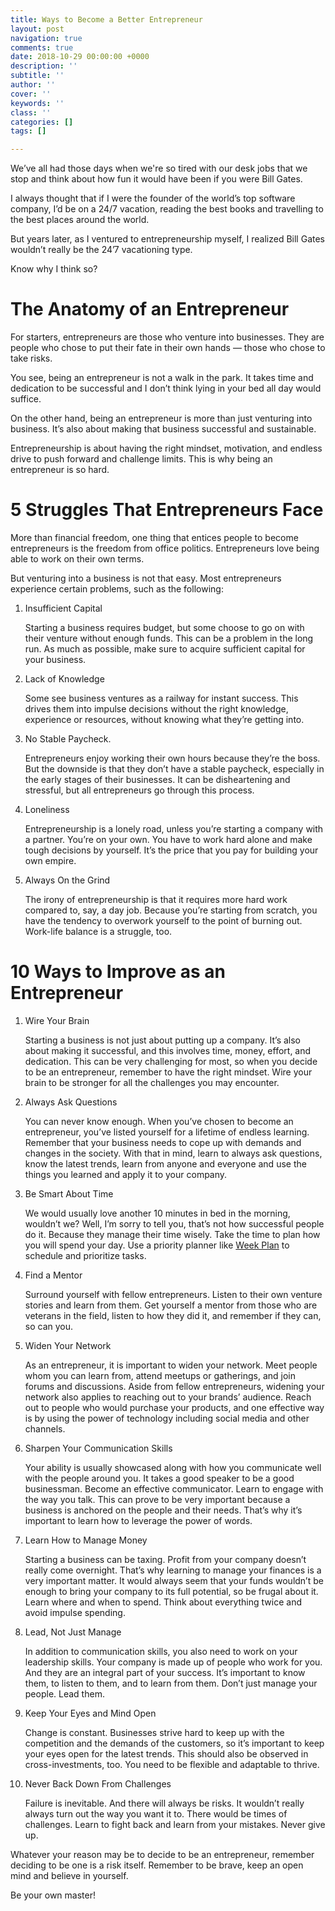 ```yaml
---
title: Ways to Become a Better Entrepreneur
layout: post
navigation: true
comments: true
date: 2018-10-29 00:00:00 +0000
description: ''
subtitle: ''
author: ''
cover: ''
keywords: ''
class: ''
categories: []
tags: []

---
```

We’ve all had those days when we're so tired with our desk jobs that we stop and think about how fun it would have been if you were Bill Gates. 

I always thought that if I were the founder of the world’s top software company, I’d be on a 24/7 vacation, reading the best books and travelling to the best places around the world. 

But years later, as I ventured to entrepreneurship myself, I realized Bill Gates wouldn’t really be the 24’7 vacationing type. 

Know why I think so? 

# The Anatomy of an Entrepreneur

For starters, entrepreneurs are those who venture into businesses. They are people who chose to put their fate in their own hands — those who chose to take risks. 

You see, being an entrepreneur is not a walk in the park. It takes time and dedication to be successful and I don’t think lying in your bed all day would suffice. 

On the other hand, being an entrepreneur is more than just venturing into business. It’s also about making that business successful and sustainable. 

Entrepreneurship is about having the right mindset, motivation, and endless drive to push forward and challenge limits. This is why being an entrepreneur is so hard. 

# 5 Struggles That Entrepreneurs Face

More than financial freedom, one thing that entices people to become entrepreneurs is the freedom from office politics. Entrepreneurs love being able to work on their own terms. 

But venturing into a business is not that easy. Most entrepreneurs experience certain problems, such as the following:

1. Insufficient Capital

   Starting a business requires budget, but some choose to go on with their venture without enough funds. This can be a problem in the long run. As much as possible, make sure to acquire sufficient capital for your business. 
2. Lack of Knowledge

   Some see business ventures as a railway for instant success. This drives them into impulse decisions without the right knowledge, experience or resources, without knowing what they’re getting into. 
3. No Stable Paycheck. 

   Entrepreneurs enjoy working their own hours because they’re the boss. But the downside is that they don’t have a stable paycheck, especially in the early stages of their businesses. It can be disheartening and stressful, but all entrepreneurs go through this process. 
4. Loneliness

   Entrepreneurship is a lonely road, unless you’re starting a company with a partner. You’re on your own. You have to work hard alone and make tough decisions by yourself. It’s the price that you pay for building your own empire.
5. Always On the Grind

   The irony of entrepreneurship is that it requires more hard work compared to, say, a day job. Because you’re starting from scratch, you have the tendency to overwork yourself to the point of burning out. Work-life balance is a struggle, too.

# 10 Ways to Improve as an Entrepreneur

 1. Wire Your Brain

    Starting a business is not just about putting up a company. It’s also about making it successful, and this involves time, money, effort, and dedication. This can be very challenging for most, so when you decide to be an entrepreneur, remember to have the right mindset. Wire your brain to be stronger for all the challenges you may encounter.
 2. Always Ask Questions

    You can never know enough. When you’ve chosen to become an entrepreneur, you’ve listed yourself for a lifetime of endless learning. Remember that your business needs to cope up with demands and changes in the society. With that in mind, learn to always ask questions, know the latest trends, learn from anyone and everyone and use the things you learned and apply it to your company.
 3. Be Smart About Time

    We would usually love another 10 minutes in bed in the morning, wouldn’t we? Well, I’m sorry to tell you, that’s not how successful people do it. Because they manage their time wisely. Take the time to plan how you will spend your day. Use a priority planner like [Week Plan](https://weekplan.net/) to schedule and prioritize tasks.
 4. Find a Mentor

    Surround yourself with fellow entrepreneurs. Listen to their own venture stories and learn from them. Get yourself a mentor from those who are veterans in the field, listen to how they did it, and remember if they can, so can you.
 5. Widen Your Network

    As an entrepreneur, it is important to widen your network. Meet people whom you can learn from, attend meetups or gatherings, and join forums and discussions. Aside from fellow entrepreneurs, widening your network also applies to reaching out to your brands’ audience. Reach out to people who would purchase your products, and one effective way is by using the power of technology including social media and other channels.
 6. Sharpen Your Communication Skills

    Your ability is usually showcased along with how you communicate well with the people around you. It takes a good speaker to be a good businessman. Become an effective communicator. Learn to engage with the way you talk. This can prove to be very important because a business is anchored on the people and their needs. That’s why it’s important to learn how to leverage the power of words.
 7. Learn How to Manage Money

    Starting a business can be taxing. Profit from your company doesn’t really come overnight. That’s why learning to manage your finances is a very important matter. It would always seem that your funds wouldn’t be enough to bring your company to its full potential, so be frugal about it. Learn where and when to spend. Think about everything twice and avoid impulse spending.
 8. Lead, Not Just Manage

    In addition to communication skills, you also need to work on your leadership skills. Your company is made up of people who work for you. And they are an integral part of your success. It’s important to know them, to listen to them, and to learn from them. Don’t just manage your people. Lead them. 
 9. Keep Your Eyes and Mind Open

    Change is constant. Businesses strive hard to keep up with the competition and the demands of the customers, so it’s important to keep your eyes open for the latest trends. This should also be observed in cross-investments, too. You need to be flexible and adaptable to thrive.
10. Never Back Down From Challenges

    Failure is inevitable. And there will always be risks. It wouldn’t really always turn out the way you want it to. There would be times of challenges. Learn to fight back and learn from your mistakes. Never give up.

Whatever your reason may be to decide to be an entrepreneur, remember deciding to be one is a risk itself. Remember to be brave, keep an open mind and believe in yourself.

Be your own master!